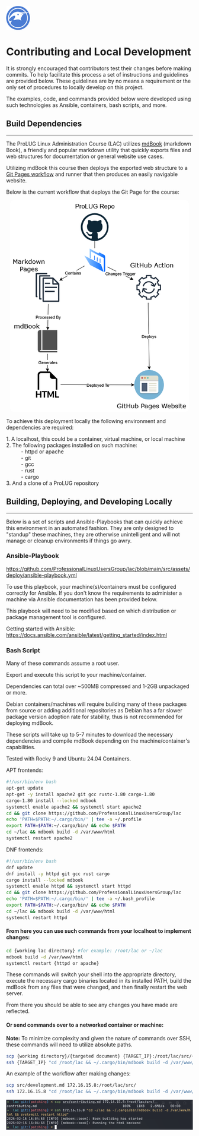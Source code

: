 <div class="flex-container">
        <img src="https://github.com/ProfessionalLinuxUsersGroup/img/blob/main/Assets/Logos/ProLUG_Round_Transparent_LOGO.png?raw=true" width="64" height="64"></img>
    <p>
        <h1>Contributing and Local Development</h1>
    </p>
</div>

It is strongly encouraged that contributors test their changes before making
commits. To help facilitate this process a set of instructions and guidelines
are provided below. These guidelines are by no means a requirement or the only
set of procedures to locally develop on this project.

The examples, code, and commands provided below were developed using such
technologies as Ansible, containers, bash scripts, and more.

## Build Dependencies

---

The ProLUG Linux Administration Course (LAC) utilizes [mdBook](https://github.com/rust-lang/mdBook)
(markdown Book), a friendly and popular markdown utility that quickly exports
files and web structures for documentation or general website use cases.

Utilizing mdBook this course then deploys the exported web structure to a
[Git Pages workflow](https://docs.github.com/en/pages/getting-started-with-github-pages/using-custom-workflows-with-github-pages) and runner that then produces an easily navigable website.

Below is the current workflow that deploys the Git Page for the course:

<div style="text-align: center;">

<img src="./assets/images/workflow.png" style="border-radius:2%"></img>

</div>

To achieve this deployment locally the following environment and dependencies are
required:

<dl>
    <dt>1. A localhost, this could be a container, virtual machine, or local machine</dt>
    <dt>2. The following packages installed on such machine:</dt>
    <dd>- httpd or apache</dd>
    <dd>- git</dd>
    <dd>- gcc</dd>
    <dd>- rust</dd>
    <dd>- cargo</dd>
    <dt>3. And a clone of a ProLUG repository</dt>
</dl>

## Building, Deploying, and Developing Locally

---

Below is a set of scripts and Ansible-Playbooks that can quickly achieve this
environment in an automated fashion. They are only designed to "standup" these
machines, they are otherwise unintelligent and will not manage or cleanup
environments if things go awry.

### Ansible-Playbook

<https://github.com/ProfessionalLinuxUsersGroup/lac/blob/main/src/assets/deploy/ansible-playbook.yml>

To use this playbook, your machine(s)/containers must be configured correctly for Ansible.
If you don't know the requirements to administer a machine via Ansible documentation
has been provided below.

<div class = warning>
This playbook will need to be modified based on which distribution or package management
tool is configured.
</div>

Getting started with Ansible:  
<https://docs.ansible.com/ansible/latest/getting_started/index.html>

### Bash Script

Many of these commands assume a root user.

Export and execute this script to your machine/container.

<div class=warning>

Dependencies can total over ~500MB compressed and 1-2GB unpackaged or more.

Debian containers/machines will require building many of these packages from
source or adding additional repositories as Debian has a far slower package
version adoption rate for stability, thus is not recommended for deploying mdBook.

</div>

These scripts will take up to 5-7 minutes to download the necessary dependencies
and compile mdBook depending on the machine/container's capabilities.

Tested with Rocky 9 and Ubuntu 24.04 Containers.

APT frontends:

```bash
#!/usr/bin/env bash
apt-get update
apt-get -y install apache2 git gcc rustc-1.80 cargo-1.80
cargo-1.80 install --locked mdbook
systemctl enable apache2 && systemctl start apache2
cd && git clone https://github.com/ProfessionalLinuxUsersGroup/lac
echo 'PATH=$PATH:~/.cargo/bin/' | tee -a ~/.profile
export PATH=$PATH:~/.cargo/bin/ && echo $PATH
cd ~/lac && mdbook build -d /var/www/html
systemctl restart apache2
```

DNF frontends:

```bash
#!/usr/bin/env bash
dnf update
dnf install -y httpd git gcc rust cargo
cargo install --locked mdbook
systemctl enable httpd && systemctl start httpd
cd && git clone https://github.com/ProfessionalLinuxUsersGroup/lac
echo 'PATH=$PATH:~/.cargo/bin/' | tee -a ~/.bash_profile
export PATH=$PATH:~/.cargo/bin/ && echo $PATH
cd ~/lac && mdbook build -d /var/www/html
systemctl restart httpd
```

#### From here you can use such commands from your localhost to implement changes:

```bash
cd {working lac directory} #for example: /root/lac or ~/lac
mdbook build -d /var/www/html
systemctl restart {httpd or apache}
```

These commands will switch your shell into the appropriate directory, execute
the necessary cargo binaries located in its installed PATH, build the mdBook
from any files that were changed, and then finally restart the web server.

From there you should be able to see any changes you have made are reflected.

#### Or send commands over to a networked container or machine:

**Note:** To minimize complexity and given the nature of commands over SSH,
these commands will need to utilize absolute paths.

```bash
scp {working directory}/{targeted document} {TARGET_IP}:/root/lac/src/{targeted document}
ssh {TARGET_IP} "cd /root/lac && ~/.cargo/bin/mdbook build -d /var/www/html && systemctl restart httpd"
```

An example of the workflow after making changes:

```bash
scp src/development.md 172.16.15.8:/root/lac/src/
ssh 172.16.15.8 "cd /root/lac && ~/.cargo/bin/mdbook build -d /var/www/html && systemctl restart httpd"
```

<img src="./assets/images/flow.png"></img>

